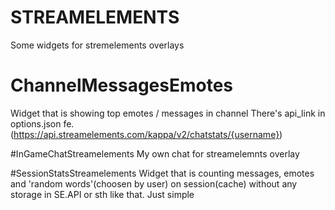 # STREAMELEMENTS
Some widgets for stremelements overlays


# ChannelMessagesEmotes
Widget that is showing top emotes / messages in channel
There's api_link in options.json fe. (https://api.streamelements.com/kappa/v2/chatstats/{username})


#InGameChatStreamelements
My own chat for streamelemnts overlay


#SessionStatsStreamelements
Widget that is counting messages, emotes and 'random words'(choosen by user) on session(cache) without any storage in SE.API or sth like that. Just simple



